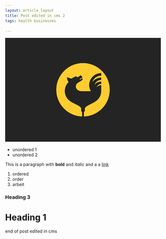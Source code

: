 ```yaml
---
layout: article_layout
title: Post edited in cms 2
tags: health businesses

---
```

![](/images/treaz.png)

* unordered 1
* unordered 2

This is a paragraph with **bold** and _italic_ and a a [link](http://www.google.com "Link")

<!-- more -->

1. ordered
2. order
3. arbeit

### Heading 3

# Heading 1

end of post edited in cms